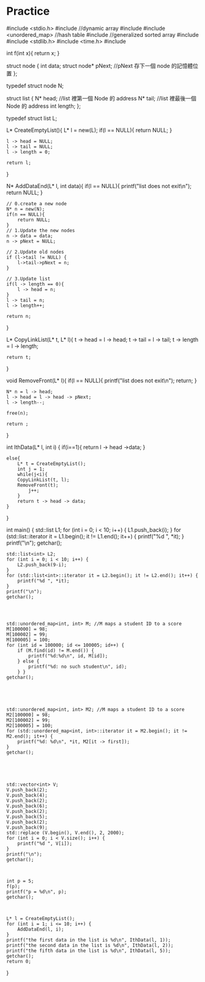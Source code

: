 # Practice

#include <stdio.h>
#include <vector> //dynamic array
#include <list>
#include <unordered_map> //hash table
#include <map> //generalized sorted array
#include <algorithm>
#include <stdlib.h>
#include <time.h>
#include <iostream>

    
int f(int x){
    return x;
}

struct node {
    int data;
    struct node* pNext; //pNext 存下一個 node 的記憶體位置
};

typedef struct node N;

struct list {
    N* head; //list 裡第一個 Node 的 address
    N* tail; //list 裡最後一個 Node 的 address
    int length;
};

typedef struct list L;

L* CreateEmptyList(){
    L* l = new(L);
    if(l == NULL){
        return NULL;
    }
    
    l -> head = NULL;
    l -> tail = NULL;
    l -> length = 0;
    
    return l;
}

N* AddDataEnd(L* l, int data){
    if(l == NULL){
        printf("list does not exit\n");
        return NULL;
    }
    
    // 0.create a new node
    N* n = new(N);
    if(n == NULL){
        return NULL;
    }
    // 1.Update the new nodes
    n -> data = data;
    n -> pNext = NULL;
    
    // 2.Update old nodes
    if (l->tail != NULL) {
        l->tail->pNext = n;
    }
    
    // 3.Update list
    if(l -> length == 0){
        l -> head = n;
    }
    l -> tail = n;
    l -> length++;
    
    return n;
}

L* CopyLinkList(L* t, L* l){
    t -> head = l -> head;
    t -> tail = l -> tail;
    t -> length = l -> length;
    
    return t;
}

void RemoveFront(L* l){
    if(l == NULL){
        printf("list does not exit\n");
        return;
    }
    
    N* n = l -> head;
    l -> head = l -> head -> pNext;
    l -> length--;
    
    free(n);
    
    return ;
}

int IthData(L* l, int i) {
    if(i==1){
        return l -> head ->data;
    }
    
    else{
        L* t = CreateEmptyList();
        int j = 1;
        while(j<i){
        CopyLinkList(t, l);
        RemoveFront(t);
            j++;
        }
        return t -> head -> data;
    }
}





int main() {
    std::list<int> L1;
    for (int i = 0; i < 10; i++) {
        L1.push_back(i);
    }
    for (std::list<int>::iterator it = L1.begin(); it != L1.end(); it++) {
        printf("%d ", *it);
    }
    printf("\n");
    getchar();
    
    std::list<int> L2;
    for (int i = 0; i < 10; i++) {
        L2.push_back(9-i);
    }
    for (std::list<int>::iterator it = L2.begin(); it != L2.end(); it++) {
        printf("%d ", *it);
    }
    printf("\n");
    getchar();
    
    
    
    
    std::unordered_map<int, int> M; //M maps a student ID to a score
    M[100000] = 98;
    M[100002] = 99;
    M[100005] = 100;
    for (int id = 100000; id <= 100005; id++) {
        if (M.find(id) != M.end()) {
            printf("%d:%d\n", id, M[id]);
        } else {
            printf("%d: no such student\n", id);
        } }
    getchar();
    
    
    
    
    
    std::unordered_map<int, int> M2; //M maps a student ID to a score
    M2[100000] = 98;
    M2[100002] = 99;
    M2[100005] = 100;
    for (std::unordered_map<int, int>::iterator it = M2.begin(); it != M2.end(); it++) {
        printf("%d: %d\n", *it, M2[it -> first]);
    }
    getchar();
    
    
    
    
    
    std::vector<int> V;
    V.push_back(2);
    V.push_back(4);
    V.push_back(2);
    V.push_back(6);
    V.push_back(2);
    V.push_back(5);
    V.push_back(2);
    V.push_back(9);
    std::replace (V.begin(), V.end(), 2, 2000);
    for (int i = 0; i < V.size(); i++) {
        printf("%d ", V[i]);
    }
    printf("\n");
    getchar();
    
    
    
    int p = 5;
    f(p);
    printf("p = %d\n", p);
    getchar();
    
    
    
    L* l = CreateEmptyList();
    for (int i = 1; i <= 10; i++) {
        AddDataEnd(l, i);
    }
    printf("the first data in the list is %d\n", IthData(l, 1));
    printf("the second data in the list is %d\n", IthData(l, 2));
    printf("the fifth data in the list is %d\n", IthData(l, 5));
    getchar();
    return 0;
}
